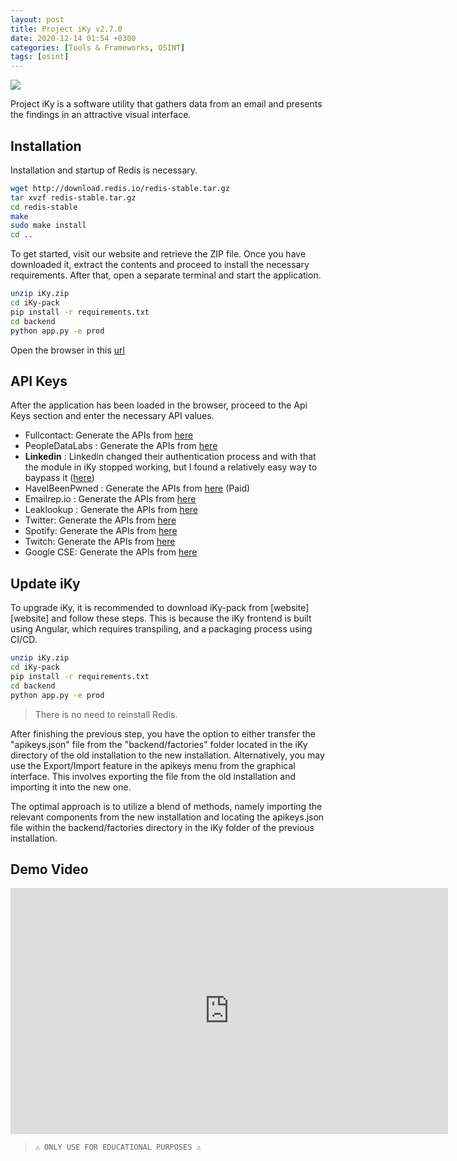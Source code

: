 ```yaml
---
layout: post
title: Project iKy v2.7.0
date: 2020-12-14 01:54 +0300
categories: [Tools & Frameworks, OSINT]
tags: [osint]
---
```






![](../../assets/img/osint/project.gif)

  

Project iKy is a software utility that gathers data from an email and presents the findings in an attractive visual interface.

Installation
--

Installation and startup of Redis is necessary.

```bash
wget http://download.redis.io/redis-stable.tar.gz
tar xvzf redis-stable.tar.gz
cd redis-stable
make
sudo make install
cd ..
```

To get started, visit our website and retrieve the ZIP file. Once you have downloaded it, extract the contents and proceed to install the necessary requirements. After that, open a separate terminal and start the application.

```bash
unzip iKy.zip
cd iKy-pack
pip install -r requirements.txt
cd backend
python app.py -e prod
```

Open the browser in this [url](http://127.0.0.1:4200)

API Keys
--

After the application has been loaded in the browser, proceed to the Api Keys section and enter the necessary API values.

*   Fullcontact: Generate the APIs from [here](https://support.fullcontact.com/portal/en/kb/articles/lost-api-key)
*   PeopleDataLabs : Generate the APIs from [here](https://www.peopledatalabs.com/signup)
*   **Linkedin** : Linkedin changed their authentication process and with that the module in iKy stopped working, but I found a relatively easy way to baypass it ([here](https://gitlab.com/kennbroorg/iKy/-/wikis/APIs/ApiKeys-get))
*   HaveIBeenPwned : Generate the APIs from [here](https://haveibeenpwned.com/API/Key) (Paid)
*   Emailrep.io : Generate the APIs from [here](https://emailrep.io/key)
*   Leaklookup : Generate the APIs from [here](https://leak-lookup.com/api)
*   Twitter: Generate the APIs from [here](https://developer.twitter.com/en/docs/basics/authentication/guides/access-tokens.html)
*   Spotify: Generate the APIs from [here](https://developer.spotify.com/dashboard/applications)
*   Twitch: Generate the APIs from [here](https://dev.twitch.tv/docs/api/)
*   Google CSE: Generate the APIs from [here](https://developers.google.com/custom-search/v1/overview)

Update iKy
--

To upgrade iKy, it is recommended to download iKy-pack from \[website\]\[website\] and follow these steps. This is because the iKy frontend is built using Angular, which requires transpiling, and a packaging process using CI/CD.

```bash
unzip iKy.zip
cd iKy-pack
pip install -r requirements.txt
cd backend
python app.py -e prod
```

> There is no need to reinstall Redis.

After finishing the previous step, you have the option to either transfer the "apikeys.json" file from the "backend/factories" folder located in the iKy directory of the old installation to the new installation. Alternatively, you may use the Export/Import feature in the apikeys menu from the graphical interface. This involves exporting the file from the old installation and importing it into the new one.

The optimal approach is to utilize a blend of methods, namely importing the relevant components from the new installation and locating the apikeys.json file within the backend/factories directory in the iKy folder of the previous installation.

Demo Video
----------

<iframe src="https://player.vimeo.com/video/496879025?h=d5d74141be&title=0&byline=0&portrait=0" width="700" height="394" frameborder="0" allow="autoplay; fullscreen; picture-in-picture" allowfullscreen></iframe>



 <br> 
  

>`⚠ ONLY USE FOR EDUCATIONAL PURPOSES ⚠`
